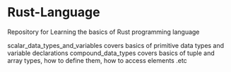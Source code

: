 # Rust-Language
Repository for Learning the basics of Rust programming language

scalar_data_types_and_variables covers basics of primitive data types and variable declarations
compound_data_types covers basics of tuple and array types, how to define them, how to access elements .etc
